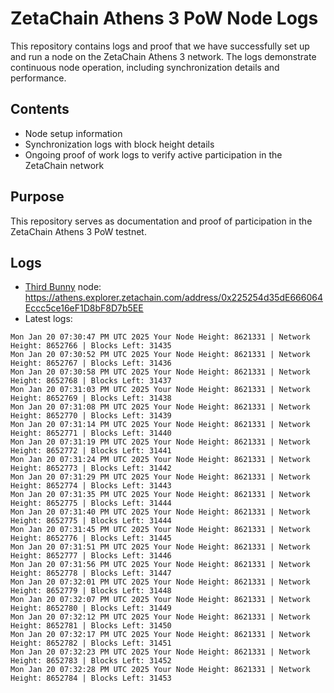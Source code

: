 # ZetaChain Athens 3 PoW Node Logs
This repository contains logs and proof that we have successfully set up and run a node on the ZetaChain Athens 3 network. The logs demonstrate continuous node operation, including synchronization details and performance.

## Contents
- Node setup information
- Synchronization logs with block height details
- Ongoing proof of work logs to verify active participation in the ZetaChain network

## Purpose
This repository serves as documentation and proof of participation in the ZetaChain Athens 3 PoW testnet.

## Logs

- [Third Bunny](https://thirdbunny.xyz/) node: https://athens.explorer.zetachain.com/address/0x225254d35dE666064Eccc5ce16eF1D8bF8D7b5EE
- Latest logs:
```
Mon Jan 20 07:30:47 PM UTC 2025 Your Node Height: 8621331 | Network Height: 8652766 | Blocks Left: 31435
Mon Jan 20 07:30:52 PM UTC 2025 Your Node Height: 8621331 | Network Height: 8652767 | Blocks Left: 31436
Mon Jan 20 07:30:58 PM UTC 2025 Your Node Height: 8621331 | Network Height: 8652768 | Blocks Left: 31437
Mon Jan 20 07:31:03 PM UTC 2025 Your Node Height: 8621331 | Network Height: 8652769 | Blocks Left: 31438
Mon Jan 20 07:31:08 PM UTC 2025 Your Node Height: 8621331 | Network Height: 8652770 | Blocks Left: 31439
Mon Jan 20 07:31:14 PM UTC 2025 Your Node Height: 8621331 | Network Height: 8652771 | Blocks Left: 31440
Mon Jan 20 07:31:19 PM UTC 2025 Your Node Height: 8621331 | Network Height: 8652772 | Blocks Left: 31441
Mon Jan 20 07:31:24 PM UTC 2025 Your Node Height: 8621331 | Network Height: 8652773 | Blocks Left: 31442
Mon Jan 20 07:31:29 PM UTC 2025 Your Node Height: 8621331 | Network Height: 8652774 | Blocks Left: 31443
Mon Jan 20 07:31:35 PM UTC 2025 Your Node Height: 8621331 | Network Height: 8652775 | Blocks Left: 31444
Mon Jan 20 07:31:40 PM UTC 2025 Your Node Height: 8621331 | Network Height: 8652775 | Blocks Left: 31444
Mon Jan 20 07:31:45 PM UTC 2025 Your Node Height: 8621331 | Network Height: 8652776 | Blocks Left: 31445
Mon Jan 20 07:31:51 PM UTC 2025 Your Node Height: 8621331 | Network Height: 8652777 | Blocks Left: 31446
Mon Jan 20 07:31:56 PM UTC 2025 Your Node Height: 8621331 | Network Height: 8652778 | Blocks Left: 31447
Mon Jan 20 07:32:01 PM UTC 2025 Your Node Height: 8621331 | Network Height: 8652779 | Blocks Left: 31448
Mon Jan 20 07:32:07 PM UTC 2025 Your Node Height: 8621331 | Network Height: 8652780 | Blocks Left: 31449
Mon Jan 20 07:32:12 PM UTC 2025 Your Node Height: 8621331 | Network Height: 8652781 | Blocks Left: 31450
Mon Jan 20 07:32:17 PM UTC 2025 Your Node Height: 8621331 | Network Height: 8652782 | Blocks Left: 31451
Mon Jan 20 07:32:23 PM UTC 2025 Your Node Height: 8621331 | Network Height: 8652783 | Blocks Left: 31452
Mon Jan 20 07:32:28 PM UTC 2025 Your Node Height: 8621331 | Network Height: 8652784 | Blocks Left: 31453
```
